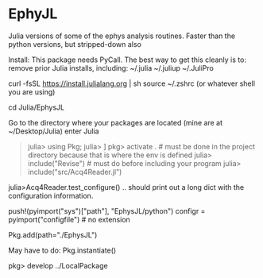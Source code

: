 # EphyJL

Julia versions of some of the ephys analysis routines. Faster than the python versions, but
stripped-down also

Install:
This package needs PyCall. The best way to get this cleanly is to:
remove prior Julia installs, including:
~/.julia
~/.juliup
~/.JuliPro

curl -fsSL https://install.julialang.org | sh 
source ~/.zshrc (or whatever shell you are using)

cd Julia/EphysJL

Go to the directory where your packages are located (mine are at ~/Desktop/Julia)
enter Julia
>julia> using Pkg;
>julia> ]
pkg> activate .  # must be done in the project directory because that is where the env is defined
julia> include("Revise") # must do before including your program
julia> include("src/Acq4Reader.jl")

julia>Acq4Reader.test_configure()
.. should print out a long dict with the configuration information.



push!(pyimport("sys")["path"], "EphysJL/python")
configr = pyimport("configfile") # no extension

Pkg.add(path="./EphysJL")

May have to do: Pkg.instantiate()

pkg> develop ../LocalPackage


